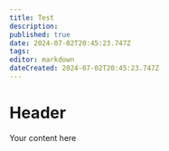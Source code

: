```yaml
---
title: Test
description: 
published: true
date: 2024-07-02T20:45:23.747Z
tags: 
editor: markdown
dateCreated: 2024-07-02T20:45:23.747Z
---
```


# Header
Your content here